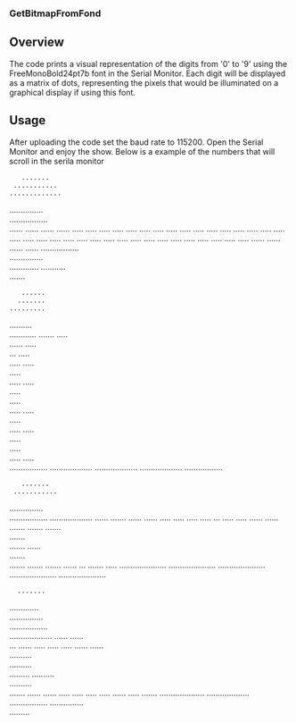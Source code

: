 ### GetBitmapFromFond
## Overview
The code prints a visual representation of the digits from '0' to '9' using the FreeMonoBold24pt7b font in the Serial Monitor.
Each digit will be displayed as a matrix of dots, representing the pixels that would be illuminated on a graphical display if using this font.
## Usage
After uploading the code set the baud rate to 115200. Open the Serial Monitor and enjoy the show.
Below is a example of the numbers that will scroll in the serila monitor


       .......       
     ...........
    .............    
   ...............   
  .................  
  ......     ......
 ......       ...... 
 .....         ..... 
 .....         .....
.....           .....
.....           .....
.....           .....
.....           .....
.....           .....
.....           .....
.....           .....
.....           .....
.....           .....
.....           .....
.....           .....
.....           .....
.....           .....
 .....         .....
 .....         ..... 
 ......       ...... 
  ......     ......
  .................  
   ...............   
    .............
     ...........     
       .......       



       ......       
      .......
    .........       
   ..........       
 ............
....... .....       
......  .....       
 ...    .....       
        .....
        .....       
        .....       
        .....
        .....       
        .....       
        .....       
        .....
        .....       
        .....       
        .....
        .....       
        .....       
        .....       
        .....
        .....       
  ................. 
 ...................
 ...................
 ...................
  ................. 



       .......       
     ...........     
   ...............   
  .................
 ................... 
 ......      ....... 
......         ......
.....           .....
.....           .....
 ...            .....
                .....
               ......
              ...... 
             ....... 
            .......
           .......   
          .......    
         .......
        ......       
      .......        
     .......
    .......
   .......
  ......         ... 
.......         .....
.....................
.....................
.....................
.....................
.....................



      .......
   .............     
  ...............    
 .................   
...................
......       ......  
 ...          ...... 
               .....
               ..... 
               ..... 
              ......
             ......  
        ..........   
       ..........    
       .........
       ..........    
        ..........   
            .......
              ...... 
               ......
                .....
                .....
                .....
                .....
               ......
.....        ....... 
.................... 
...................  
 .................
  ...............    
     .........  
